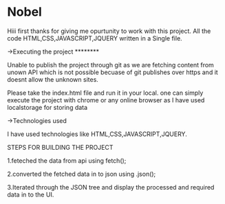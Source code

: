 # Nobel
Hiii first thanks for giving me opurtunity to work with this project.
All the code HTML,CSS,JAVASCRIPT,JQUERY written in a Single file.

->Executing the project ********

Unable to publish the project through git as we are fetching content from unown API which is not possible becuase of git publishes over https and it doesnt allow the unknown sites.

 Please take the index.html file and run it in your local.
 one can simply execute the project with chrome or any online browser as I have used localstorage for storing data

->Technologies used

I have used technologies like HTML,CSS,JAVASCRIPT,JQUERY.

STEPS FOR BUILDING THE PROJECT

1.feteched the data from api using fetch();

2.converted the fetched data in to json using .json();

3.Iterated through the JSON tree and display the processed and required data in to the UI.


